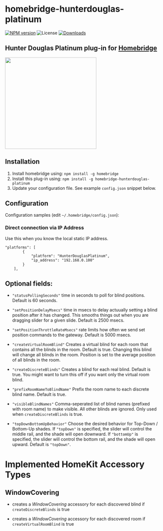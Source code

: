 # homebridge-hunterdouglas-platinum

[![NPM version](https://img.shields.io/npm/v/homebridge-hunterdouglas-platinum)](https://npmjs.org/package/homebridge-hunterdouglas-platinum)
![License](https://img.shields.io/npm/l/homebridge-hunterdouglas-platinum)
[![Downloads](https://img.shields.io/npm/dm/homebridge-hunterdouglas-platinum.svg)](https://npmjs.org/package/homebridge-hunterdouglas-platinum)

## Hunter Douglas Platinum plug-in for [Homebridge](https://github.com/nfarina/homebridge)

<img src="https://i.imgur.com/g9Mwn3S.jpg" width="300">

## Installation

<!-- 2. Clone (or pull) this repository from github into the same path Homebridge lives (usually `/usr/local/lib/node_modules`). Note: the code currently on GitHub is in beta, and is newer than the latest published version of this package on `npm` -->

1. Install homebridge using: `npm install -g homebridge`
2. Install this plug-in using: `npm install -g homebridge-hunterdouglas-platinum`
3. Update your configuration file. See example `config.json` snippet below.

## Configuration

Configuration samples (edit `~/.homebridge/config.json`):

### Direct connection via IP Address

Use this when you know the local static IP address.

```
"platforms": [
        {
            "platform": "HunterDouglasPlatinum",
            "ip_address": "192.168.0.100"
        }
    ],
```

## Optional fields:

- `"statusPollingSeconds"` time in seconds to poll for blind positions. Default is 60 seconds.

* `"setPositionDelayMsecs"` time in msecs to delay actuually setting a blind position after it has changed. This smooths things out when you are dragging slider for a given slide. Default is 2500 msecs.

* `"setPositionThrottleRateMsecs"` rate limits how often we send set position commands to the gateway. Default is 5000 msecs.

* `"createVirtualRoomBlind"` Creates a virtual blind for each room that contains all the blinds in the room. Default is true. Changing this blind will change all blinds in the room. Position is set to the average position of all blinds in the room.

* `"createDiscreteBlinds"` Creates a blind for each real blind. Default is true. You might want to turn this off if you want only the virtual room blind.

* `"prefixRoomNameToBlindName"` Prefix the room name to each discrete blind name. Default is true.

* `"visibleBlindNames"` Comma-seperated list of blind names (prefixed with room name) to make visible. All other blinds are ignored. Only used when `createDiscreteBlinds` is true.

* `"topDownBottomUpBehavior"` Choose the desired behavior for Top-Down / Bottom-Up shades.  If `"topDown"` is specified, the slider will control the middle rail, and the shade will open downward.  If `"bottomUp"` is specified, the slider will control the bottom rail, and the shade will open upward.  Default is `"topDown"`.

# Implemented HomeKit Accessory Types

## WindowCovering

- creates a _WindowCovering_ accessory for each discovered blind if `createDiscreteBlinds` is true

- creates a _WindowCovering_ accessory for each discovered room if `createVirtualRoomBlind` is true
